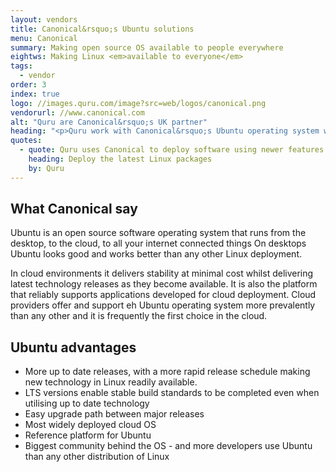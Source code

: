 ```yaml
---
layout: vendors
title: Canonical&rsquo;s Ubuntu solutions
menu: Canonical
summary: Making open source OS available to people everywhere
eightws: Making Linux <em>available to everyone</em>
tags:
  - vendor
order: 3
index: true
logo: //images.quru.com/image?src=web/logos/canonical.png
vendorurl: //www.canonical.com
alt: "Quru are Canonical&rsquo;s UK partner"
heading: "<p>Quru work with Canonical&rsquo;s Ubuntu operating system when we require a production ready innovative version of Linux that has wide community support.  Ubuntu is also by far the most widely deployed operating system in major public cloud deployments</p><p>We favour the &ldquo;long term support (LTS)&rdquo; releases of Ubuntu which give an excellent middle ground between stability and support for latest technology.</p>"
quotes:
  - quote: Quru uses Canonical to deploy software using newer features with minimal inconvenience  because it ships with the latest available software packages.  For projects where 3<sup>rd</sup> party support and stability are less crucial Ubuntu is our OS of choice.
    heading: Deploy the latest Linux packages
    by: Quru
---
```

## What Canonical say

Ubuntu is an open source software operating system that runs from the desktop, to the cloud, to all your internet connected things
On desktops Ubuntu looks good and works better than any other Linux deployment.

In cloud environments it delivers stability at minimal cost whilst delivering latest technology releases as they become available.  It is also the platform that reliably supports applications developed for cloud deployment.  Cloud providers offer and support eh Ubuntu operating system more prevalently than any other and it is frequently the first choice in the cloud.

## Ubuntu advantages

- More up to date releases, with a more rapid release schedule making new technology in Linux readily available.
- LTS versions enable stable build standards to be completed even when utilising up to date technology
- Easy upgrade path between major releases
- Most widely deployed cloud OS
- Reference platform for Ubuntu
- Biggest community behind the OS - and more developers use Ubuntu than any other distribution of Linux
